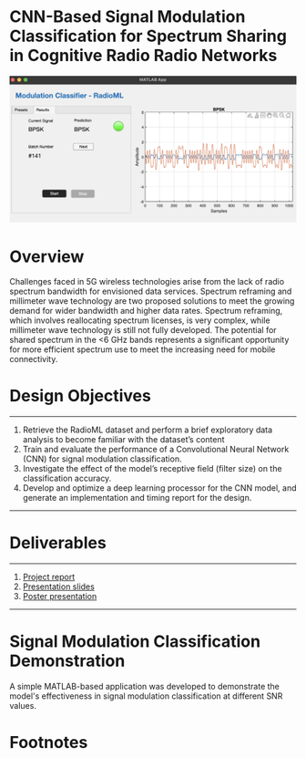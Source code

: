 # CNN-Based Signal Modulation Classification for Spectrum Sharing in Cognitive Radio Radio Networks
 
![Alt text](images/Screenshot.png)

# Overview

Challenges faced in 5G wireless technologies arise from the lack of radio spectrum bandwidth for envisioned data services. Spectrum reframing and millimeter wave technology are two proposed solutions to meet the growing demand for wider bandwidth and higher data rates. Spectrum reframing, which involves reallocating spectrum licenses, is very complex, while millimeter wave technology is still not fully developed. The potential for shared spectrum in the <6 GHz bands represents a significant opportunity for more efficient spectrum use to meet the increasing need for mobile connectivity.

# Design Objectives

---

1. Retrieve the RadioML dataset and perform a brief exploratory data analysis to become familiar with the dataset’s content
2. Train and evaluate the performance of a Convolutional Neural Network (CNN) for signal modulation classification.
3. Investigate the effect of the model’s receptive field (filter size) on the classification accuracy.
4. Develop and optimize a deep learning processor for the CNN model, and generate an implementation and timing report for the design.
---


# Deliverables

---

1. [Project report](docs/project-report.pdf)
2. [Presentation slides](docs/project-slides.pdf)
3. [Poster presentation](docs/poster-presentation.pdf)
---



# Signal Modulation Classification Demonstration
A simple MATLAB-based application was developed to demonstrate the model's effectiveness in signal modulation classification at different SNR values.


# Footnotes
